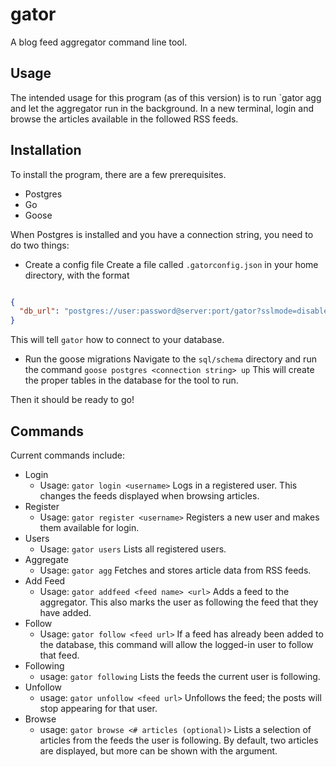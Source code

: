 # gator

A blog feed aggregator command line tool.

## Usage

The intended usage for this program (as of this version) is to run `gator agg
and let the aggregator run in the background.  In a new terminal, login and browse
the articles available in the followed RSS feeds.

## Installation

To install the program, there are a few prerequisites.

- Postgres
- Go
- Goose

When Postgres is installed and you have a connection string, you need to do two things:

- Create a config file
  Create a file called `.gatorconfig.json` in your home directory, with the format

```json

{
  "db_url": "postgres://user:password@server:port/gator?sslmode=disable"
}

```

  This will tell `gator` how to connect to your database.

- Run the goose migrations
  Navigate to the `sql/schema` directory and run the command
`goose postgres <connection string> up`
This will create the proper tables in the database for the tool to run.

Then it should be ready to go!

## Commands

Current commands include:

- Login
  - Usage: `gator login <username>`
  Logs in a registered user.  This changes the feeds displayed when browsing articles.
- Register
  - Usage: `gator register <username>`
  Registers a new user and makes them available for login.
- Users
  - Usage: `gator users`
  Lists all registered users.
- Aggregate
  - Usage: `gator agg`
  Fetches and stores article data from RSS feeds.
- Add Feed
  - Usage: `gator addfeed <feed name> <url>`
  Adds a feed to the aggregator.  This also marks the user as following the feed
  that they have added.
- Follow
  - Usage: `gator follow <feed url>`
  If a feed has already been added to the database, this command will allow
  the logged-in user to follow that feed.
- Following
  - usage: `gator following`
  Lists the feeds the current user is following.
- Unfollow
  - usage: `gator unfollow <feed url>`
  Unfollows the feed; the posts will stop appearing for that user.
- Browse
  - usage: `gator browse <# articles (optional)>`
  Lists a selection of articles from the feeds the user is following.
  By default, two articles are displayed, but more can be shown with the argument.
